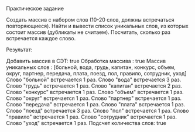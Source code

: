 Практическое задание

Создать массив с набором слов (10-20 слов, должны встречаться повторяющиеся).
Найти и вывести список уникальных слов, из которых состоит массив (дубликаты не считаем).
Посчитать, сколько раз встречается каждое слово.

Результат:

Добавить массив в СЭТ: true
Обработка массива : true
Массив уникальных слов : [больной, вода, грудь, капитан, конкурс, объем, округ, партнер, передача, плата, поезд, пол, правило, сотрудник, уход]
Слово "больной" встречается 1 раз.
Слово "вода" встречается 3 раз.
Слово "грудь" встречается 1 раз.
Слово "капитан" встречается 2 раз.
Слово "конкурс" встречается 1 раз.
Слово "объем" встречается 1 раз.
Слово "округ" встречается 1 раз.
Слово "партнер" встречается 1 раз.
Слово "передача" встречается 1 раз.
Слово "плата" встречается 1 раз.
Слово "поезд" встречается 3 раз.
Слово "пол" встречается 1 раз.
Слово "правило" встречается 1 раз.
Слово "сотрудник" встречается 1 раз.
Слово "уход" встречается 1 раз.
Подсчет количества слов: true
